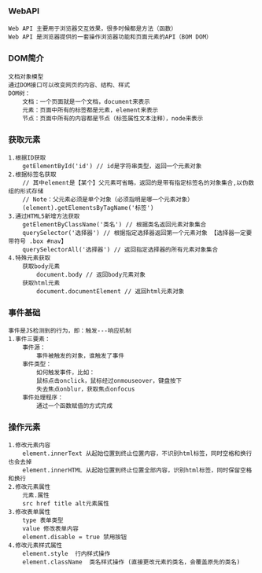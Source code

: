 ### WebAPI
    Web API 主要用于浏览器交互效果，很多时候都是方法（函数）
    Web API 是浏览器提供的一套操作浏览器功能和页面元素的API（BOM DOM）

### DOM简介
    文档对象模型
    通过DOM接口可以改变网页的内容、结构、样式
    DOM树：
        文档：一个页面就是一个文档，document来表示
        元素：页面中所有的标签都是元素，element来表示
        节点：页面中所有的内容都是节点（标签属性文本注释），node来表示
    
### 获取元素
    1.根据ID获取
        getElementById('id') // id是字符串类型，返回一个元素对象
    2.根据标签名获取
        // 其中element是【某个】父元素可省略，返回的是带有指定标签名的对象集合,以伪数组的形式存储
        // Note：父元素必须是单个对象（必须指明是哪一个元素对象）
        (element).getElementsByTagName('标签') 
    3.通过HTML5新增方法获取
        getElementByClassName('类名') // 根据类名返回元素对象集合
        querySelector('选择器') // 根据指定选择器返回第一个元素对象 【选择器一定要带符号 .box #nav】
        querySelectorAll('选择器') // 返回指定选择器的所有元素对象集合
    4.特殊元素获取
        获取body元素
            document.body // 返回body元素对象
        获取html元素
            document.documentElement // 返回html元素对象
            
### 事件基础
    事件是JS检测到的行为，即：触发---响应机制
    1.事件三要素：
        事件源：
            事件被触发的对象，谁触发了事件
        事件类型：
            如何触发事件，比如：
            鼠标点击onclick，鼠标经过onmouseover，键盘按下
            失去焦点onblur，获取焦点onfocus
        事件处理程序：
            通过一个函数赋值的方式完成

### 操作元素
    1.修改元素内容
        element.innerText 从起始位置到终止位置内容，不识别html标签，同时空格和换行也会去掉    
        element.innerHTML 从起始位置到终止位置全部内容，识别html标签，同时保留空格和换行
    2.修改元素属性
        元素.属性 
        src href title alt元素属性
    3.修改表单属性
        type 表单类型
        value 修改表单内容
        element.disable = true 禁用按钮
    4.修改元素样式属性
        element.style  行内样式操作
        element.className  类名样式操作 (直接更改元素的类名，会覆盖原先的类名)  
        
    
        